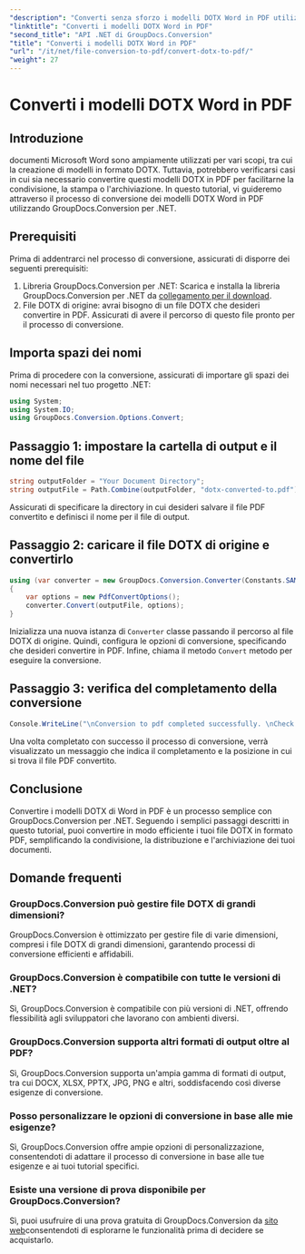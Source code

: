 ```yaml
---
"description": "Converti senza sforzo i modelli DOTX Word in PDF utilizzando GroupDocs.Conversion per .NET. Semplifica le tue attività di gestione dei documenti."
"linktitle": "Converti i modelli DOTX Word in PDF"
"second_title": "API .NET di GroupDocs.Conversion"
"title": "Converti i modelli DOTX Word in PDF"
"url": "/it/net/file-conversion-to-pdf/convert-dotx-to-pdf/"
"weight": 27
---
```


# Converti i modelli DOTX Word in PDF

## Introduzione
documenti Microsoft Word sono ampiamente utilizzati per vari scopi, tra cui la creazione di modelli in formato DOTX. Tuttavia, potrebbero verificarsi casi in cui sia necessario convertire questi modelli DOTX in PDF per facilitarne la condivisione, la stampa o l'archiviazione. In questo tutorial, vi guideremo attraverso il processo di conversione dei modelli DOTX Word in PDF utilizzando GroupDocs.Conversion per .NET.
## Prerequisiti
Prima di addentrarci nel processo di conversione, assicurati di disporre dei seguenti prerequisiti:
1. Libreria GroupDocs.Conversion per .NET: Scarica e installa la libreria GroupDocs.Conversion per .NET da [collegamento per il download](https://releases.groupdocs.com/conversion/net/).
2. File DOTX di origine: avrai bisogno di un file DOTX che desideri convertire in PDF. Assicurati di avere il percorso di questo file pronto per il processo di conversione.

## Importa spazi dei nomi
Prima di procedere con la conversione, assicurati di importare gli spazi dei nomi necessari nel tuo progetto .NET:
```csharp
using System;
using System.IO;
using GroupDocs.Conversion.Options.Convert;
```

## Passaggio 1: impostare la cartella di output e il nome del file
```csharp
string outputFolder = "Your Document Directory";
string outputFile = Path.Combine(outputFolder, "dotx-converted-to.pdf");
```
Assicurati di specificare la directory in cui desideri salvare il file PDF convertito e definisci il nome per il file di output.
## Passaggio 2: caricare il file DOTX di origine e convertirlo
```csharp
using (var converter = new GroupDocs.Conversion.Converter(Constants.SAMPLE_DOTX))
{
    var options = new PdfConvertOptions();
    converter.Convert(outputFile, options);
}
```
Inizializza una nuova istanza di `Converter` classe passando il percorso al file DOTX di origine. Quindi, configura le opzioni di conversione, specificando che desideri convertire in PDF. Infine, chiama il metodo `Convert` metodo per eseguire la conversione.
## Passaggio 3: verifica del completamento della conversione
```csharp
Console.WriteLine("\nConversion to pdf completed successfully. \nCheck output in {0}", outputFolder);
```
Una volta completato con successo il processo di conversione, verrà visualizzato un messaggio che indica il completamento e la posizione in cui si trova il file PDF convertito.

## Conclusione
Convertire i modelli DOTX di Word in PDF è un processo semplice con GroupDocs.Conversion per .NET. Seguendo i semplici passaggi descritti in questo tutorial, puoi convertire in modo efficiente i tuoi file DOTX in formato PDF, semplificando la condivisione, la distribuzione e l'archiviazione dei tuoi documenti.
## Domande frequenti
### GroupDocs.Conversion può gestire file DOTX di grandi dimensioni?
GroupDocs.Conversion è ottimizzato per gestire file di varie dimensioni, compresi i file DOTX di grandi dimensioni, garantendo processi di conversione efficienti e affidabili.
### GroupDocs.Conversion è compatibile con tutte le versioni di .NET?
Sì, GroupDocs.Conversion è compatibile con più versioni di .NET, offrendo flessibilità agli sviluppatori che lavorano con ambienti diversi.
### GroupDocs.Conversion supporta altri formati di output oltre al PDF?
Sì, GroupDocs.Conversion supporta un'ampia gamma di formati di output, tra cui DOCX, XLSX, PPTX, JPG, PNG e altri, soddisfacendo così diverse esigenze di conversione.
### Posso personalizzare le opzioni di conversione in base alle mie esigenze?
Sì, GroupDocs.Conversion offre ampie opzioni di personalizzazione, consentendoti di adattare il processo di conversione in base alle tue esigenze e ai tuoi tutorial specifici.
### Esiste una versione di prova disponibile per GroupDocs.Conversion?
Sì, puoi usufruire di una prova gratuita di GroupDocs.Conversion da [sito web](https://releases.groupdocs.com/)consentendoti di esplorarne le funzionalità prima di decidere se acquistarlo.